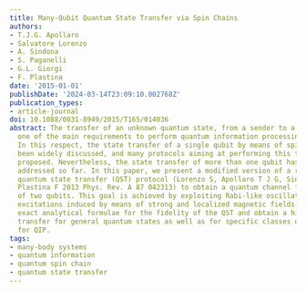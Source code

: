 ```yaml
---
title: Many-Qubit Quantum State Transfer via Spin Chains
authors:
- T.J.G. Apollaro
- Salvatore Lorenzo
- A. Sindona
- S. Paganelli
- G.L. Giorgi
- F. Plastina
date: '2015-01-01'
publishDate: '2024-03-14T23:09:10.002768Z'
publication_types:
- article-journal
doi: 10.1088/0031-8949/2015/T165/014036
abstract: The transfer of an unknown quantum state, from a sender to a receiver, is
  one of the main requirements to perform quantum information processing (QIP) tasks.
  In this respect, the state transfer of a single qubit by means of spin chains has
  been widely discussed, and many protocols aiming at performing this task have been
  proposed. Nevertheless, the state transfer of more than one qubit has not been properly
  addressed so far. In this paper, we present a modified version of a recently proposed
  quantum state transfer (QST) protocol (Lorenzo S, Apollaro T J G, Sindona A and
  Plastina F 2013 Phys. Rev. A 87 042313) to obtain a quantum channel for the transfer
  of two qubits. This goal is achieved by exploiting Rabi-like oscillations due to
  excitations induced by means of strong and localized magnetic fields. We derive
  exact analytical formulae for the fidelity of the QST and obtain a high-quality
  transfer for general quantum states as well as for specific classes of states relevant
  for QIP.
tags:
- many-body systems
- quantum information
- quantum spin chain
- quantum state transfer
---
```

